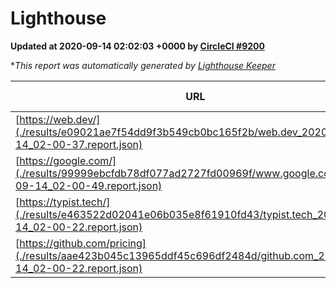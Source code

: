 
# Lighthouse

**Updated at 2020-09-14 02:02:03 +0000 by [CircleCI #9200](https://circleci.com/gh/ItinerisLtd/lighthouse-keeper-example/9200)**

**This report was automatically generated by [Lighthouse Keeper](https://github.com/itinerisltd/lighthouse-keeper)*

| URL | Performance | Accessibility | Best Practices | SEO | PWA | Updated At |
| --- | --- | --- | --- | --- | --- | --- |
| [https://web.dev/](./results/e09021ae7f54dd9f3b549cb0bc165f2b/web.dev_2020-09-14_02-00-37.report.json) | 0.83 | 1 | 0.93 | 0.99 | 0.96 | 2020-09-14T02:00:37.842Z |
| [https://google.com/](./results/99999ebcfdb78df077ad2727fd00969f/www.google.com_2020-09-14_02-00-49.report.json) | 0.78 | 0.88 | 0.86 | 0.83 | 0.54 | 2020-09-14T02:00:49.042Z |
| [https://typist.tech/](./results/e463522d02041e06b035e8f61910fd43/typist.tech_2020-09-14_02-00-22.report.json) | 0.85 | 0.92 | 0.93 | 0.99 | 0.57 | 2020-09-14T02:00:22.367Z |
| [https://github.com/pricing](./results/aae423b045c13965ddf45c696df2484d/github.com_2020-09-14_02-00-22.report.json) | 0.57 | 0.96 | 0.93 | 0.92 | 0.54 | 2020-09-14T02:00:22.085Z |
